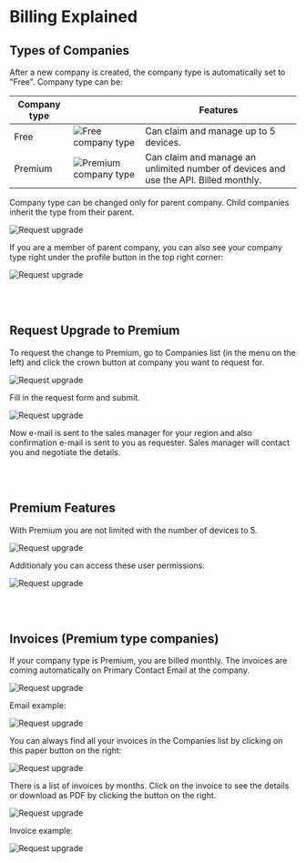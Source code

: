 # Billing Explained 

## Types of Companies

After a new company is created, the company type is automatically set to "Free". 
Company type can be:

| Company type |   | Features     |
|------|----------------------------------------------------------|-------------------------------------------|
| Free | ![Free company type](/images/tutorials/billing/free.png) | Can claim and manage up to 5 devices.     |
| Premium | ![Premium company type](/images/tutorials/billing/premium.png)        | Can claim and manage an unlimited number of devices and use the API. Billed monthly.    |



Company type can be changed only for parent company. Child companies inherit the type from their parent.

![Request upgrade](/images/tutorials/billing/parents.png "Request upgrade")

If you are a member of parent company, you can also see your company type right under the profile button in the top right corner:

![Request upgrade](/images/tutorials/billing/user_info.png "User info")

&nbsp;    
&nbsp; 
## Request Upgrade to Premium

To request the change to Premium, go to Companies list (in the menu on the left) and click the crown button at company you want to request for. 

![Request upgrade](/images/tutorials/billing/request_upgrade.png "Request upgrade")

Fill in the request form and submit.

![Request upgrade](/images/tutorials/billing/request.png "Request upgrade")

Now e-mail is sent to the sales manager for your region and also confirmation e-mail is sent to you as requester. Sales manager will contact you and negotiate the details.

&nbsp;    
&nbsp; 
## Premium Features

With Premium you are not limited with the number of devices to 5.

![Request upgrade](/images/tutorials/billing/devices.png "Request upgrade")

Additionaly you can access these user permissions:

![Request upgrade](/images/tutorials/billing/permissions.png "Request upgrade")

&nbsp;    
&nbsp;    
## Invoices (Premium type companies)

If your company type is Premium, you are billed monthly. The invoices are coming automatically on Primary Contact Email at the company.

![Request upgrade](/images/tutorials/billing/primary_contact.png "Request upgrade")

Email example:

![Request upgrade](/images/tutorials/billing/email.png "Request upgrade")

You can always find all your invoices in the Companies list by clicking on this paper button on the right:

![Request upgrade](/images/tutorials/billing/invoices.png "Request upgrade")

There is a list of invoices by months. Click on the invoice to see the details or download as PDF by clicking the button on the right. 

![Request upgrade](/images/tutorials/billing/invoices_list.png "Request upgrade")

Invoice example:

![Request upgrade](/images/tutorials/billing/invoice.png "Request upgrade")





